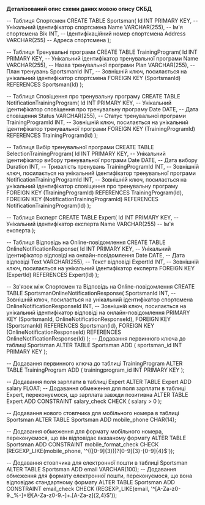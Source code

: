 **Деталізований опис схеми даних мовою опису СКБД**

-- Таблиця Спортсмен
CREATE TABLE Sportsman(
    Id INT PRIMARY KEY, -- Унікальний ідентифікатор спортсмена
    Name VARCHAR(255), -- Ім'я спортсмена
    Bik INT, -- Ідентифікаційний номер спортсмена
    Address VARCHAR(255) -- Адреса спортсмена
);

-- Таблиця Тренувальні програми
CREATE TABLE TrainingProgram(
    Id INT PRIMARY KEY, -- Унікальний ідентифікатор тренувальної програми
    Name VARCHAR(255), -- Назва тренувальної програми
    Plan VARCHAR(255), -- План тренувань
    SportsmanId INT, -- Зовнішній ключ, посилається на унікальний ідентифікатор спортсмена
    FOREIGN KEY (SportsmanId) REFERENCES Sportsman(Id)
);

-- Таблиця Сповіщення про тренувальну програму
CREATE TABLE NotificationTrainingProgram(
    Id INT PRIMARY KEY, -- Унікальний ідентифікатор сповіщення про тренувальну програму
    Date DATE, -- Дата сповіщення
    Status VARCHAR(255), -- Статус тренувальної програми
    TrainingProgramId INT, -- Зовнішній ключ, посилається на унікальний ідентифікатор тренувальної програми
    FOREIGN KEY (TrainingProgramId) REFERENCES TrainingProgram(Id)
);

-- Таблиця Вибір тренувальної програми
CREATE TABLE SelectionTrainingProgram(
    Id INT PRIMARY KEY, -- Унікальний ідентифікатор вибору тренувальної програми
    Date DATE, -- Дата вибору
    Duration INT, -- Тривалість тренувань
    TrainingProgramId INT, -- Зовнішній ключ, посилається на унікальний ідентифікатор тренувальної програми
    NotificationTrainingProgramId INT, -- Зовнішній ключ, посилається на унікальний ідентифікатор сповіщення про тренувальну програму
    FOREIGN KEY (TrainingProgramId) REFERENCES TrainingProgram(Id),
    FOREIGN KEY (NotificationTrainingProgramId) REFERENCES NotificationTrainingProgram(Id)
);

-- Таблиця Експерт
CREATE TABLE Expert(
    Id INT PRIMARY KEY, -- Унікальний ідентифікатор експерта
    Name VARCHAR(255) -- Ім'я експерта
);

-- Таблиця Відповідь на Online-повідомлення
CREATE TABLE OnlineNotificationResponse(
    Id INT PRIMARY KEY, -- Унікальний ідентифікатор відповіді на онлайн-повідомлення
    Date DATE, -- Дата відповіді
    Text VARCHAR(255), -- Текст відповіді
    ExpertId INT, -- Зовнішній ключ, посилається на унікальний ідентифікатор експерта
    FOREIGN KEY (ExpertId) REFERENCES Expert(Id)
);

-- Зв'язок між Спортсмен та Відповідь на Online-повідомлення
CREATE TABLE SportsmanOnlineNotificationResponse(
    SportsmanId INT, -- Зовнішній ключ, посилається на унікальний ідентифікатор спортсмена
    OnlineNotificationResponseId INT, -- Зовнішній ключ, посилається на унікальний ідентифікатор відповіді на онлайн-повідомлення
    PRIMARY KEY (SportsmanId, OnlineNotificationResponseId),
    FOREIGN KEY (SportsmanId) REFERENCES Sportsman(Id),
    FOREIGN KEY (OnlineNotificationResponseId) REFERENCES OnlineNotificationResponse(Id)
);
-- Додавання первинного ключа до таблиці Sportsman
ALTER TABLE Sportsman ADD ( sportsman_id INT PRIMARY KEY );

-- Додавання первинного ключа до таблиці TrainingProgram
ALTER TABLE TrainingProgram ADD ( trainingprogram_id INT PRIMARY KEY );

-- Додавання поля зарплати в таблиці Expert
ALTER TABLE Expert ADD salary FLOAT;
-- Додавання обмеження для поля зарплати в таблиці Expert, переконуємося, що зарплата завжди позитивна
ALTER TABLE Expert ADD CONSTRAINT salary_check CHECK ( salary > 0 );

-- Додавання нового стовпчика для мобільного номера в таблиці Sportsman
ALTER TABLE Sportsman ADD mobile_phone CHAR(14);

-- Додавання обмеження для формату мобільного номера, переконуємося, що він відповідає вказаному формату
ALTER TABLE Sportsman ADD CONSTRAINT mobile_format_check
  CHECK (REGEXP_LIKE(mobile_phone, '^(([0-9]{3}))?[0-9]{3}-[0-9]{4}$'));

-- Додавання стовпчика для електронної пошти в таблиці Sportsman
ALTER TABLE Sportsman ADD email VARCHAR(100);
-- Додавання обмеження для формату електронної пошти, переконуємося, що вона відповідає стандартному формату
ALTER TABLE Sportsman ADD CONSTRAINT email_check 
  CHECK (REGEXP_LIKE(email, '^[A-Za-z0-9._%-]+@[A-Za-z0-9.-]+\.[A-Za-z]{2,4}$'));
